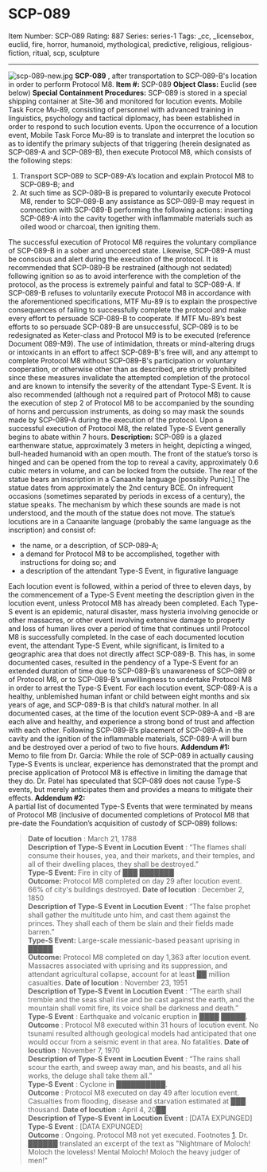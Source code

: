 # SCP-089
Item Number: SCP-089
Rating: 887
Series: series-1
Tags: _cc, _licensebox, euclid, fire, horror, humanoid, mythological, predictive, religious, religious-fiction, ritual, scp, sculpture

---

![scp-089-new.jpg](https://scp-wiki.wdfiles.com/local--files/scp-089/scp-089-new.jpg)
**SCP-089** , after transportation to SCP-089-B's location in order to perform Protocol M8.
**Item #:** SCP-089
**Object Class:** Euclid (see below)
**Special Containment Procedures:** SCP-089 is stored in a special shipping container at Site-36 and monitored for locution events. Mobile Task Force Mu-89, consisting of personnel with advanced training in linguistics, psychology and tactical diplomacy, has been established in order to respond to such locution events. Upon the occurrence of a locution event, Mobile Task Force Mu-89 is to translate and interpret the locution so as to identify the primary subjects of that triggering (herein designated as SCP-089-A and SCP-089-B), then execute Protocol M8, which consists of the following steps:
  1. Transport SCP-089 to SCP-089-A’s location and explain Protocol M8 to SCP-089-B; and
  2. At such time as SCP-089-B is prepared to voluntarily execute Protocol M8, render to SCP-089-B any assistance as SCP-089-B may request in connection with SCP-089-B performing the following actions: inserting SCP-089-A into the cavity together with inflammable materials such as oiled wood or charcoal, then igniting them.

The successful execution of Protocol M8 requires the voluntary compliance of SCP-089-B in a sober and uncoerced state. Likewise, SCP-089-A must be conscious and alert during the execution of the protocol. It is recommended that SCP-089-B be restrained (although not sedated) following ignition so as to avoid interference with the completion of the protocol, as the process is extremely painful and fatal to SCP-089-A.
If SCP-089-B refuses to voluntarily execute Protocol M8 in accordance with the aforementioned specifications, MTF Mu-89 is to explain the prospective consequences of failing to successfully complete the protocol and make every effort to persuade SCP-089-B to cooperate. If MTF Mu-89’s best efforts to so persuade SCP-089-B are unsuccessful, SCP-089 is to be redesignated as Keter-class and Protocol M9 is to be executed (reference Document 089-M9). The use of intimidation, threats or mind-altering drugs or intoxicants in an effort to affect SCP-089-B's free will, and any attempt to complete Protocol M8 without SCP-089-B's participation or voluntary cooperation, or otherwise other than as described, are strictly prohibited since these measures invalidate the attempted completion of the protocol and are known to intensify the severity of the attendant Type-S Event.
It is also recommended (although not a required part of Protocol M8) to cause the execution of step 2 of Protocol M8 to be accompanied by the sounding of horns and percussion instruments, as doing so may mask the sounds made by SCP-089-A during the execution of the protocol.
Upon a successful execution of Protocol M8, the related Type-S Event generally begins to abate within 7 hours.
**Description:** SCP-089 is a glazed earthenware statue, approximately 3 meters in height, depicting a winged, bull-headed humanoid with an open mouth. The front of the statue’s torso is hinged and can be opened from the top to reveal a cavity, approximately 0.6 cubic meters in volume, and can be locked from the outside. The rear of the statue bears an inscription in a Canaanite language (possibly Punic).[1](javascript:;) The statue dates from approximately the 2nd century BCE.
On infrequent occasions (sometimes separated by periods in excess of a century), the statue speaks. The mechanism by which these sounds are made is not understood, and the mouth of the statue does not move. The statue’s locutions are in a Canaanite language (probably the same language as the inscription) and consist of:
  * the name, or a description, of SCP-089-A;
  * a demand for Protocol M8 to be accomplished, together with instructions for doing so; and
  * a description of the attendant Type-S Event, in figurative language

Each locution event is followed, within a period of three to eleven days, by the commencement of a Type-S Event meeting the description given in the locution event, unless Protocol M8 has already been completed. Each Type-S event is an epidemic, natural disaster, mass hysteria involving genocide or other massacres, or other event involving extensive damage to property and loss of human lives over a period of time that continues until Protocol M8 is successfully completed. In the case of each documented locution event, the attendant Type-S Event, while significant, is limited to a geographic area that does not directly affect SCP-089-B. This has, in some documented cases, resulted in the pendency of a Type-S Event for an extended duration of time due to SCP-089-B’s unawareness of SCP-089 or of Protocol M8, or to SCP-089-B’s unwillingness to undertake Protocol M8 in order to arrest the Type-S Event.
For each locution event, SCP-089-A is a healthy, unblemished human infant or child between eight months and six years of age, and SCP-089-B is that child’s natural mother. In all documented cases, at the time of the locution event SCP-089-A and -B are each alive and healthy, and experience a strong bond of trust and affection with each other.
Following SCP-089-B’s placement of SCP-089-A in the cavity and the ignition of the inflammable materials, SCP-089-A will burn and be destroyed over a period of two to five hours.
**Addendum #1:**  
Memo to file from Dr. Garcia: While the role of SCP-089 in actually causing Type-S Events is unclear, experience has demonstrated that the prompt and precise application of Protocol M8 is effective in limiting the damage that they do. Dr. Patel has speculated that SCP-089 does not cause Type-S events, but merely anticipates them and provides a means to mitigate their effects.
**Addendum #2:**  
A partial list of documented Type-S Events that were terminated by means of Protocol M8 (inclusive of documented completions of Protocol M8 that pre-date the Foundation’s acquisition of custody of SCP-089) follows:
> **Date of locution** : March 21, 1788  
>  **Description of Type-S Event in Locution Event** : “The flames shall consume their houses, yea, and their markets, and their temples, and all of their dwelling places, they shall be destroyed.”  
>  **Type-S Event:** Fire in city of ███ ███████  
>  **Outcome:** Protocol M8 completed on day 29 after locution event. 66% of city's buildings destroyed.
> **Date of locution** : December 2, 1850  
>  **Description of Type-S Event in Locution Event** : “The false prophet shall gather the multitude unto him, and cast them against the princes. They shall each of them be slain and their fields made barren.”  
>  **Type-S Event:** Large-scale messianic-based peasant uprising in █████  
>  **Outcome:** Protocol M8 completed on day 1,363 after locution event. Massacres associated with uprising and its suppression, and attendant agricultural collapse, account for at least ██ million casualties.
> **Date of locution** : November 23, 1951  
>  **Description of Type-S Event in Locution Event** : “The earth shall tremble and the seas shall rise and be cast against the earth, and the mountain shall vomit fire, its voice shall be darkness and death.”  
>  **Type-S Event** : Earthquake and volcanic eruption in ████ █████.  
>  **Outcome** : Protocol M8 executed within 31 hours of locution event. No tsunami resulted although geological models had anticipated that one would occur from a seismic event in that area. No fatalities.
> **Date of locution** : November 7, 1970  
>  **Description of Type-S Event in Locution Event** : “The rains shall scour the earth, and sweep away man, and his beasts, and all his works, the deluge shall take them all.”  
>  **Type-S Event** : Cyclone in ██████████.  
>  **Outcome** : Protocol M8 executed on day 49 after locution event. Casualties from flooding, disease and starvation estimated at ███ thousand.
> **Date of locution** : April 4, 20██  
>  **Description of Type-S Event in Locution Event** : [DATA EXPUNGED]  
>  **Type-S Event** : [DATA EXPUNGED]  
>  **Outcome** : Ongoing. Protocol M8 not yet executed.
Footnotes
[1](javascript:;). Dr. ██████ translated an excerpt of the text as "Nightmare of Moloch! Moloch the loveless! Mental Moloch! Moloch the heavy judger of men!"